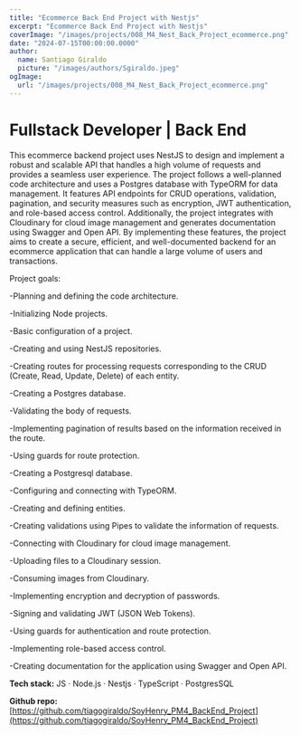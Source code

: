 ```yaml
---
title: "Ecommerce Back End Project with Nestjs"
excerpt: "Ecommerce Back End Project with Nestjs"
coverImage: "/images/projects/008_M4_Nest_Back_Project_ecommerce.png"
date: "2024-07-15T00:00:00.0000"
author:
  name: Santiago Giraldo
  picture: "/images/authors/Sgiraldo.jpeg"
ogImage:
  url: "/images/projects/008_M4_Nest_Back_Project_ecommerce.png"
---
```


# Fullstack Developer | Back End

This ecommerce backend project uses NestJS to design and implement a robust and scalable API that handles a high volume of requests and provides a seamless user experience. The project follows a well-planned code architecture and uses a Postgres database with TypeORM for data management. It features API endpoints for CRUD operations, validation, pagination, and security measures such as encryption, JWT authentication, and role-based access control. Additionally, the project integrates with Cloudinary for cloud image management and generates documentation using Swagger and Open API. By implementing these features, the project aims to create a secure, efficient, and well-documented backend for an ecommerce application that can handle a large volume of users and transactions.

Project goals:

-Planning and defining the code architecture.

-Initializing Node projects.

-Basic configuration of a project.

-Creating and using NestJS repositories.

-Creating routes for processing requests corresponding to the CRUD (Create, Read, Update, Delete) of each entity.

-Creating a Postgres database.

-Validating the body of requests.

-Implementing pagination of results based on the information received in the route.

-Using guards for route protection.

-Creating a Postgresql database.

-Configuring and connecting with TypeORM.

-Creating and defining entities.

-Creating validations using Pipes to validate the information of requests.

-Connecting with Cloudinary for cloud image management.

-Uploading files to a Cloudinary session.

-Consuming images from Cloudinary.

-Implementing encryption and decryption of passwords.

-Signing and validating JWT (JSON Web Tokens).

-Using guards for authentication and route protection.

-Implementing role-based access control.

-Creating documentation for the application using Swagger and Open API.


**Tech stack:** JS · Node.js · Nestjs · TypeScript · PostgresSQL

**Github repo:** [https://github.com/tiagogiraldo/SoyHenry_PM4_BackEnd_Project](https://github.com/tiagogiraldo/SoyHenry_PM4_BackEnd_Project)


